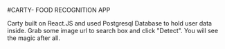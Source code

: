 #CARTY- FOOD RECOGNITION APP

Carty built on React.JS and used Postgresql Database to hold user data inside.
Grab some image url to search box and click "Detect".
You will see the magic after all.
